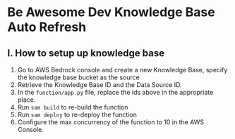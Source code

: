 # Be Awesome Dev Knowledge Base Auto Refresh

## I. How to setup up knowledge base

1. Go to AWS Bedrock console and create a new Knowledge Base, specify the knowledge base bucket as the source
2. Retrieve the Knowledge Base ID and the Data Source ID.
3. In the `function/app.py` file, replace the ids above in the appropriate place.
4. Run `sam build` to re-build the function
5. Run `sam deploy` to re-deploy the function
6. Configure the max concurrency of the function to 10 in the AWS Console.
